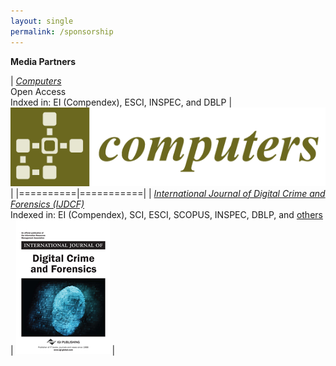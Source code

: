 ```yaml
---
layout: single
permalink: /sponsorship
---
```


**Media Partners**

| [*Computers*](http://www.mdpi.com/journal/computers)<br/> Open Access<br/> Indxed in: EI (Compendex), ESCI, INSPEC, and DBLP | [![MDPI Computers](/assets/images/computers-logo.png)](http://www.mdpi.com/journal/computers) |
|==========|===========|
| [*International Journal of Digital Crime and Forensics (IJDCF)*](https://www.igi-global.com/journal/international-journal-digital-crime-forensics/1112)<br/> Indexed in: EI (Compendex), SCI, ESCI, SCOPUS, INSPEC, DBLP, and [others](https://www.igi-global.com/journal/international-journal-digital-crime-forensics/1112#indices) | [![IJDCF](/assets/images/IJDCF.png)]((https://www.igi-global.com/journal/international-journal-digital-crime-forensics/1112)) |